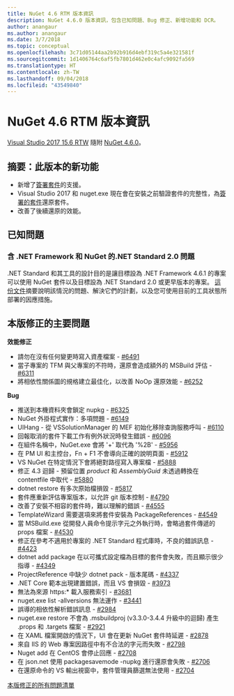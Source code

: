 ```yaml
---
title: NuGet 4.6 RTM 版本資訊
description: NuGet 4.6.0 版本資訊，包含已知問題、Bug 修正、新增功能和 DCR。
author: anangaur
ms.author: anangaur
ms.date: 3/7/2018
ms.topic: conceptual
ms.openlocfilehash: 3c71d05144aa2b92b916d4ebf319c5a4e321581f
ms.sourcegitcommit: 1d1406764c6af5fb7801d462e0c4afc9092fa569
ms.translationtype: HT
ms.contentlocale: zh-TW
ms.lasthandoff: 09/04/2018
ms.locfileid: "43549840"
---
```

# <a name="nuget-46-rtm-release-notes"></a>NuGet 4.6 RTM 版本資訊

[Visual Studio 2017 15.6 RTW](https://www.visualstudio.com/news/releasenotes/vs2017-relnotes) 隨附 [NuGet 4.6.0](https://dist.nuget.org/win-x86-commandline/v4.6.0/nuget.exe)。

## <a name="summary-whats-new-in-this-release"></a>摘要：此版本的新功能

* 新增了[簽署套件](../create-packages/sign-a-package.md)的支援。
* Visual Studio 2017 和 nuget.exe 現在會在安裝之前驗證套件的完整性，為[簽署的套件](../reference/signed-packages-reference.md)還原套件。
* 改善了後續還原的效能。

## <a name="known-issues"></a>已知問題

### <a name="issues-with-net-standard-20-with-net-framework--nuget"></a>含 .NET Framework 和 NuGet 的.NET Standard 2.0 問題 

.NET Standard 和其工具的設計目的是讓目標設為 .NET Framework 4.6.1 的專案可以使用 NuGet 套件以及目標設為 .NET Standard 2.0 或更早版本的專案。 [這份文件](https://github.com/dotnet/standard/issues/481)摘要說明該情況的問題、解決它們的計劃，以及您可使用目前的工具狀態所部署的因應措施。

## <a name="top-issues-fixed-in-this-release"></a>本版修正的主要問題

**效能修正**

* 請勿在沒有任何變更時寫入資產檔案 - [#6491](https://github.com/NuGet/Home/issues/6491)
* 當子專案的 TFM 與父專案的不符時，還原會造成額外的 MSBuild 評估 - [#6311](https://github.com/NuGet/Home/issues/6311)
* 將相依性關係圖的規格建立最佳化，以改善 NoOp 還原效能 - [#6252](https://github.com/NuGet/Home/issues/6252)

**Bug**

* 推送到本機資料夾會鎖定 nupkg - [#6325](https://github.com/NuGet/Home/issues/6325)
* NuGet 外掛程式實作：多項問題 - [#6149](https://github.com/NuGet/Home/issues/6149)
* UIHang - 從 VSSolutionManager 的 MEF 初始化移除查詢服務呼叫 - [#6110](https://github.com/NuGet/Home/issues/6110)
* 回報取消的套件下載工作有例外狀況時發生錯誤 - [#6096](https://github.com/NuGet/Home/issues/6096)
* 在組件名稱中，NuGet.exe 會將 '+' 取代為 '%2B' - [#5956](https://github.com/NuGet/Home/issues/5956)
* 在 PM UI 和主控台，Fn + F1 不會導向正確的說明頁面 - [#5912](https://github.com/NuGet/Home/issues/5912)
* VS NuGet 在特定情況下會將絕對路徑寫入專案檔 - [#5888](https://github.com/NuGet/Home/issues/5888)
* 修正 4.3 迴歸 - 預留位置 $product$ 和 $AssemblyGuid$ 未透過轉換在 contentfile 中取代 - [#5880](https://github.com/NuGet/Home/issues/5880)
* dotnet restore 有多次原始檔損毀 - [#5817](https://github.com/NuGet/Home/issues/5817)
* 套件應重新評估專案版本，以允許 git 版本控制 - [#4790](https://github.com/NuGet/Home/issues/4790)
* 改善了安裝不相容的套件時，難以理解的錯誤 - [#4555](https://github.com/NuGet/Home/issues/4555)
* TemplateWizard 需要選項來將套件安裝為 PackageReferences - [#4549](https://github.com/NuGet/Home/issues/4549)
* 當 MSBuild.exe 從開發人員命令提示字元之外執行時，會略過套件傳遞的 props 檔案 - [#4530](https://github.com/NuGet/Home/issues/4530)
* 修正在參考不適用於專案的 .NET Standard 程式庫時，不良的錯誤訊息 - [#4423](https://github.com/NuGet/Home/issues/4423)
* dotnet add package 在以可攜式設定檔為目標的套件會失敗，而且顯示很少指導 - [#4349](https://github.com/NuGet/Home/issues/4349)
* ProjectReference 中缺少 dotnet pack - 版本尾碼 - [#4337](https://github.com/NuGet/Home/issues/4337)
* .NET Core 範本出現建置錯誤，而且 VS 會損毀 - [#3973](https://github.com/NuGet/Home/issues/3973)
* 無法為來源 https:* 載入服務索引 - [#3681](https://github.com/NuGet/Home/issues/3681)
* nuget.exe list -allversions 無法運作 - [#3441](https://github.com/NuGet/Home/issues/3441)
* 誤導的相依性解析錯誤訊息 - [#2984](https://github.com/NuGet/Home/issues/2984)
* nuget.exe restore 不會為 .msbuildproj (v3.3.0-3.4.4 升級中的迴歸) 產生 .props 和 .targets 檔案 - [#2921](https://github.com/NuGet/Home/issues/2921)
* 在 XAML 檔案開啟的情況下，UI 會在更新 NuGet 套件時延遲 - [#2878](https://github.com/NuGet/Home/issues/2878)
* 來自 IIS 的 Web 專案因路徑中有不合法的字元而失敗 - [#2798](https://github.com/NuGet/Home/issues/2798)
* Nuget add 在 CentOS 會停止回應 - [#2708](https://github.com/NuGet/Home/issues/2708)
* 在 json.net 使用 packagesavemode -nupkg 進行還原會失敗 - [#2706](https://github.com/NuGet/Home/issues/2706)
* 在還原命令的 VS 輸出視窗中，套件管理員篩選無法使用 - [#2704](https://github.com/NuGet/Home/issues/2704)

[本版修正的所有問題清單](https://github.com/NuGet/Home/issues?q=is%3Aissue+is%3Aclosed+milestone%3A%224.6")
